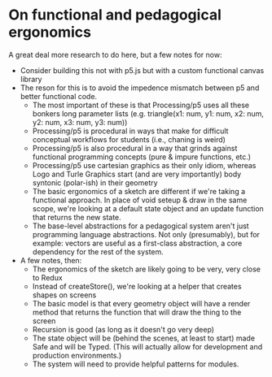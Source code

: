 # On functional and pedagogical ergonomics

A great deal more research to do here, but a few notes for now:

* Consider building this not with p5.js but with a custom functional canvas library
* The reson for this is to avoid the impedence mismatch between p5 and better functional code.
    * The most important of these is that Processing/p5 uses all these bonkers long parameter lists (e.g. triangle(x1: num, y1: num, x2: num, y2: num, x3: num, y3: num))
    * Processing/p5 is procedural in ways that make for difficult conceptual workflows for students (i.e., chaning is weird)
    * Processing/p5 is also procedural in a way that grinds against functional programming concepts (pure & impure functions, etc.)
    * Processing/p5 use cartesian graphics as their only idiom, whereas Logo and Turle Graphics start (and are very importantly) body syntonic (polar-ish) in their geometry
    * The basic ergonomics of a sketch are different if we're taking a functional approach. In place of void seteup & draw in the same scope, we're looking at a default state object and an update function that returns the new state.
    * The base-level abstractions for a pedagogical system aren't just programming language abstractions. Not only (presumably), but for example: vectors are useful as a first-class abstraction, a core dependency for the rest of the system.
* A few notes, then:
    * The ergonomics of the sketch are likely going to be very, very close to Redux
    * Instead of createStore(), we're looking at a helper that creates shapes on screens
    * The basic model is that every geometry object will have a render method that returns the function that will draw the thing to the screen
    * Recursion is good (as long as it doesn't go very deep)
    * The state object will be (behind the scenes, at least to start) made Safe and will be Typed. (This will actually allow for development and production environments.)
    * The system will need to provide helpful patterns for modules.